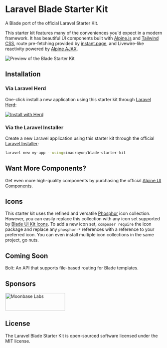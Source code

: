 # Laravel Blade Starter Kit

A Blade port of the official Laravel Starter Kit.

This starter kit features many of the conveniences you'd expect in a modern framework. It has beautiful UI components built with [Alpine.js](https://alpinejs.dev) and [Tailwind CSS](https://tailwindcss.com), route pre-fetching provided by [instant.page](https://instant.page), and Livewire-like reactivity powered by [Alpine AJAX](https://alpine-ajax.js.org).

![Preview of the Blade Starter Kit](https://raw.githubusercontent.com/imacrayon/media/main/blade-starter-kit.gif)

## Installation

### Via Laravel Herd

One-click install a new application using this starter kit through [Laravel Herd](https://herd.laravel.com):

<a href="https://herd.laravel.com/new?starter-kit=imacrayon/blade-starter-kit"><img src="https://img.shields.io/badge/Install%20with%20Herd-fff?logo=laravel&logoColor=f53003" alt="Install with Herd"></a>

### Via the Laravel Installer

Create a new Laravel application using this starter kit through the official [Laravel Installer](https://laravel.com/docs/12.x/installation#installing-php):

```bash
laravel new my-app --using=imacrayon/blade-starter-kit
```

## Want More Components?

Get even more high-quality components by purchasing the official [Alpine UI Components](https://alpinejs.dev/components).

## Icons

This starter kit uses the refined and versatile [Phosphor](https://phosphoricons.com/) icon collection. However, you can easily replace this collection with any icon set supported by [Blade UI Kit Icons](https://blade-ui-kit.com/blade-icons). To add a new icon set, `composer require` the icon package and replace any `phosphor-*` references with a reference to your preferred icon. You can even install multiple icon collections in the same project, go nuts.

## Coming Soon

Bolt: An API that supports file-based routing for Blade templates.

## Sponsors

<a href="https://moonbaselabs.com">
  <img alt="Moonbase Labs" src="https://alpine-ajax.js.org/img/sponsors/moonbase-labs.svg" height="56" width="192">
</a>

## License

The Laravel Blade Starter Kit is open-sourced software licensed under the MIT license.
